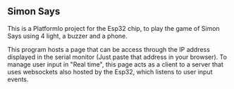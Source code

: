 ## Simon Says

This is a PlatformIo project for the Esp32 chip, to play the game of Simon Says using 4 light, a buzzer and a phone.

This program hosts a page that can be access through the IP address displayed in the serial monitor (Just paste that address in your browser). To manage user input in "Real time", this page acts as a client to a server that uses websockets also hosted by the Esp32, which listens to user input events.